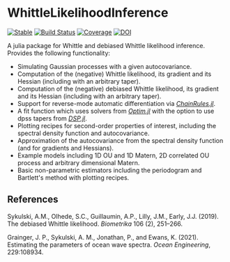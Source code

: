 # WhittleLikelihoodInference

[![Stable](https://img.shields.io/badge/docs-stable-blue.svg)](https://jakegrainger.github.io/WhittleLikelihoodInference.jl/stable/)
[![Build Status](https://github.com/JakeGrainger/WhittleLikelihoodInference.jl/actions/workflows/CI.yml/badge.svg)](https://github.com/JakeGrainger/WhittleLikelihoodInference.jl/actions/workflows/CI.yml)
[![Coverage](https://codecov.io/gh/JakeGrainger/WhittleLikelihoodInference.jl/branch/main/graph/badge.svg)](https://codecov.io/gh/JakeGrainger/WhittleLikelihoodInference.jl)
[![DOI](https://zenodo.org/badge/438011702.svg)](https://zenodo.org/badge/latestdoi/438011702)

A julia package for Whittle and debiased Whittle likelihood inference. Provides the following functionality:

- Simulating Gaussian processes with a given autocovariance.
- Computation of the (negative) Whittle likelihood, its gradient and its Hessian (including with an arbitrary taper).
- Computation of the (negative) debiased Whittle likelihood, its gradient and its Hessian (including with an arbitrary taper).
- Support for reverse-mode automatic differentiation via [*ChainRules.jl*](https://github.com/JuliaDiff/ChainRules.jl).
- A fit function which uses solvers from [*Optim.jl*](https://github.com/JuliaNLSolvers/Optim.jl) with the option to use dpss tapers from [*DSP.jl*](https://github.com/JuliaDSP/DSP.jl).
- Plotting recipes for second-order properties of interest, including the spectral density function and autocovariance.
- Approximation of the autocovariance from the spectral density function (and for gradients and Hessians).
- Example models including 1D OU and 1D Matern, 2D correlated OU process and arbitrary dimensional Matern.
- Basic non-parametric estimators including the periodogram and Bartlett's method with plotting recipes.

## References

Sykulski, A.M., Olhede, S.C., Guillaumin, A.P., Lilly, J.M., Early, J.J. (2019). The debiased Whittle likelihood. *Biometrika* 106 (2), 251–266.

Grainger, J. P., Sykulski, A. M., Jonathan, P., and Ewans, K. (2021). Estimating the parameters of ocean wave
spectra. *Ocean Engineering*, 229:108934.
